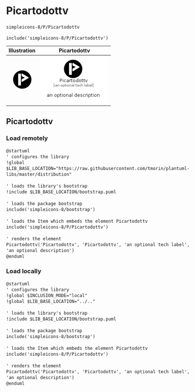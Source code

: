# Picartodottv


```text
simpleicons-8/P/Picartodottv
```

```text
include('simpleicons-8/P/Picartodottv')
```



| Illustration | Picartodottv |
| :---: | :---: |
| ![illustration for Illustration](../../simpleicons-8/P/Picartodottv.png) | ![illustration for Picartodottv](../../simpleicons-8/P/Picartodottv.Local.png) |




## Picartodottv

### Load remotely
```plantuml
@startuml
' configures the library
!global $LIB_BASE_LOCATION="https://raw.githubusercontent.com/tmorin/plantuml-libs/master/distribution"

' loads the library's bootstrap
!include $LIB_BASE_LOCATION/bootstrap.puml

' loads the package bootstrap
include('simpleicons-8/bootstrap')

' loads the Item which embeds the element Picartodottv
include('simpleicons-8/P/Picartodottv')

' renders the element
Picartodottv('Picartodottv', 'Picartodottv', 'an optional tech label', 'an optional description')
@enduml
```

### Load locally
```plantuml
@startuml
' configures the library
!global $INCLUSION_MODE="local"
!global $LIB_BASE_LOCATION="../.."

' loads the library's bootstrap
!include $LIB_BASE_LOCATION/bootstrap.puml

' loads the package bootstrap
include('simpleicons-8/bootstrap')

' loads the Item which embeds the element Picartodottv
include('simpleicons-8/P/Picartodottv')

' renders the element
Picartodottv('Picartodottv', 'Picartodottv', 'an optional tech label', 'an optional description')
@enduml
```

